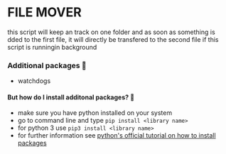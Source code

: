 # FILE MOVER
this script will keep an track on one folder and as soon as something is dded to the first file, it will directly be transfered to the second file if this script is runningin background

### Additional packages 📝
- watchdogs

#### But how do I install additonal packages? 🤨
- make sure you have python installed on your system
- go to command line and type ```pip install <library name>```
- for python 3 use ```pip3 install <library name>```
- for further information see [python's official tutorial on how to install packages](https://packaging.python.org/tutorials/installing-packages/)

